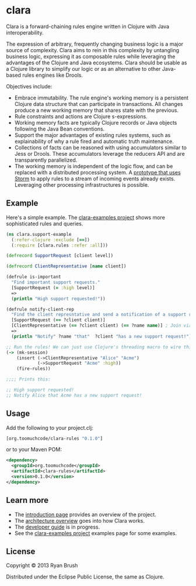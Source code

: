 # clara

Clara is a forward-chaining rules engine written in Clojure with Java interoperability. 

The expression of arbitrary, frequently changing business logic is a major source of complexity. Clara aims to rein in this complexity by untangling business logic, expressing it as composable rules while leveraging the advantages of the Clojure and Java ecosystems. Clara should be usable as a Clojure library to simplify our logic or as an alternative to other Java-based rules engines like Drools.

Objectives include:

* Embrace immutability. The rule engine's working memory is a persistent Clojure data structure that can participate in transactions. All changes produce a new working memory that shares state with the previous.
* Rule constraints and actions are Clojure s-expressions.
* Working memory facts are typically Clojure records or Java objects following the Java Bean conventions. 
* Support the major advantages of existing rules systems, such as explainability of why a rule fired and automatic truth maintenance.
* Collections of facts can be reasoned with using accumulators similar to Jess or Drools. These accumulators leverage the reducers API and are transparently parallelized.
* The working memory is independent of the logic flow, and can be replaced with a distributed processing system. A [prototype that uses Storm](https://github.com/rbrush/clara-storm) to apply rules to a stream of incoming events already exists. Leveraging other processing infrastructures is possible.

## Example

Here's a simple example. The [clara-examples project](https://github.com/rbrush/clara-examples) shows more sophisticated rules and queries.

```clj
(ns clara.support-example
  (:refer-clojure :exclude [==])
  (:require [clara.rules :refer :all]))

(defrecord SupportRequest [client level])

(defrecord ClientRepresentative [name client])

(defrule is-important
  "Find important support requests."
  [SupportRequest (= :high level)]
  =>
  (println "High support requested!"))

(defrule notify-client-rep
  "Find the client represntative and send a notification of a support request."
  [SupportRequest (== ?client client)]
  [ClientRepresentative (== ?client client) (== ?name name)] ; Join via the ?client binding.
  =>
  (println "Notify" ?name "that"  ?client "has a new support request!"))

;; Run the rules! We can just use Clojure's threading macro to wire things up.
(-> (mk-session)
    (insert (->ClientRepresentative "Alice" "Acme")
            (->SupportRequest "Acme" :high))
    (fire-rules))

;;;; Prints this:

;; High support requested!
;; Notify Alice that Acme has a new support request!
```

## Usage
Add the following to your project.clj:

```clj
[org.toomuchcode/clara-rules "0.1.0"]
```

or to your Maven POM:

```xml
<dependency>
  <groupId>org.toomuchcode</groupId>
  <artifactId>clara-rules</artifactId>
  <version>0.1.0</version>
</dependency>
```

## Learn more

* The [introduction page](https://github.com/rbrush/clara-rules/wiki/Introduction) provides an overview of the project.
* The [architecture overview](https://github.com/rbrush/clara-rules/wiki/Architecture) goes into how Clara works.
* The [developer guide](https://github.com/rbrush/clara-rules/wiki/Guide) is in progress.
* See the [clara-examples project](https://github.com/rbrush/clara-examples) examples page for some examples.

## License

Copyright © 2013 Ryan Brush

Distributed under the Eclipse Public License, the same as Clojure.



